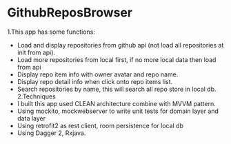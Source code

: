 # GithubReposBrowser
1.This app has some functions:
- Load and display repositories from github api (not load all repositories at init from api).
- Load more repositories from local first, if no more local data then load from api
- Display repo item info  with owner avatar and repo name.
- Display repo detail info when click onto repo items list.
- Search repositories by name, this will search all repo store in local db.
2.Techniques
- I built this app used CLEAN architecture combine with MVVM pattern.
- Using mockito, mockwebserver to write unit tests for domain layer and data layer
- Using retrofit2 as rest client, room persistence for local db
- Using Dagger 2, Rxjava.
